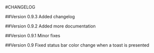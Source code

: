 #CHANGELOG

##Version 0.9.3
Added changelog

##Version 0.9.2
Added more documentation

##Version 0.9.1
Minor fixes

##Version 0.9
Fixed status bar color change when a toast is presented